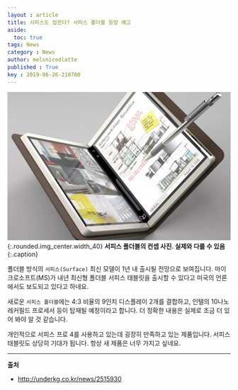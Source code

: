 ```yaml
---
layout : article
title: 서피스도 접힌다? 서피스 폴더블 등장 예고
aside:
  toc: true
tags: News
category : News
author: melonicedlatte
published : True
key : 2019-06-26-210700
---
```


![image](/assets/images/201906/surface_folderable.jpg){:.rounded.img_center.width_40}
**서피스 폴더블의 컨셉 사진. 실제와 다를 수 있음**{:.caption}

폴더블 방식의 `서피스(Surface)` 최신 모델이 1년 내 출시될 전망으로 보여집니다. 마이크로소프트(MS)가 내년 최신형 폴더블 서피스 태블릿을 출시할 수 있다고 미국의 언론에서도 보도되고 있다고 하네요. 

새로운 `서피스 폴더블`에는 4:3 비율의 9인치 디스플레이  2개를 결합하고, 인텔의 10나노 레커필드 프로세서 등이 탑재될 예정이라고 합니다. 더 정확한 내용은 실제로 조금 더 있어 봐야 알 것 같습니다.

개인적으로 서피스 프로 4를 사용하고 있는데 굉장히 만족하고 있는 제품입니다. 서피스 태블릿도 상당히 기대가 됩니다. 항상 새 제품은 너무 가지고 싶네요.

<hr>

**출처**
- http://underkg.co.kr/news/2515930